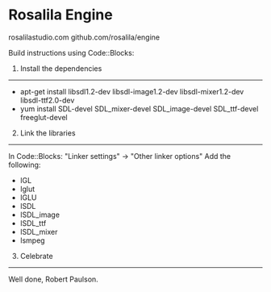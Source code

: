 Rosalila Engine
===============
rosalilastudio.com
github.com/rosalila/engine


Build instructions using Code::Blocks:

1. Install the dependencies
---------------------------
* apt-get install libsdl1.2-dev libsdl-image1.2-dev libsdl-mixer1.2-dev libsdl-ttf2.0-dev
* yum install SDL-devel SDL_mixer-devel SDL_image-devel SDL_ttf-devel freeglut-devel 

2. Link the libraries
---------------------
In Code::Blocks: "Linker settings" -> "Other linker options"
Add the following:
*   lGL
*   lglut
*   lGLU
*   lSDL
*   lSDL_image
*   lSDL_ttf
*   lSDL_mixer
*   lsmpeg

3. Celebrate
------------
Well done, Robert Paulson.
